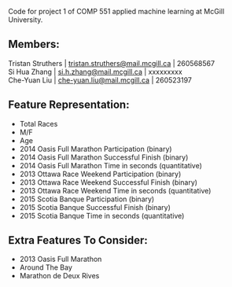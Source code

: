 Code for project 1 of COMP 551 applied machine learning at McGill University.

Members:
-------
Tristan Struthers | tristan.struthers@mail.mcgill.ca | 260568567  
Si Hua Zhang      | si.h.zhang@mail.mcgill.ca        | xxxxxxxxx  
Che-Yuan Liu      | che-yuan.liu@mail.mcgill.ca      | 260523197

Feature Representation:
---------------------
* Total Races
* M/F
* Age
* 2014 Oasis Full Marathon Participation (binary)
* 2014 Oasis Full Marathon Successful Finish (binary)
* 2014 Oasis Full Marathon Time in seconds (quantitative)
* 2013 Ottawa Race Weekend Participation (binary)
* 2013 Ottawa Race Weekend Successful Finish (binary)
* 2013 Ottawa Race Weekend Time in seconds (quantitative)
* 2015 Scotia Banque Participation (binary)
* 2015 Scotia Banque Successful Finish (binary)
* 2015 Scotia Banque Time in seconds (quantitative)

Extra Features To Consider:
---------------------------
* 2013 Oasis Full Marathon
* Around The Bay
* Marathon de Deux Rives
